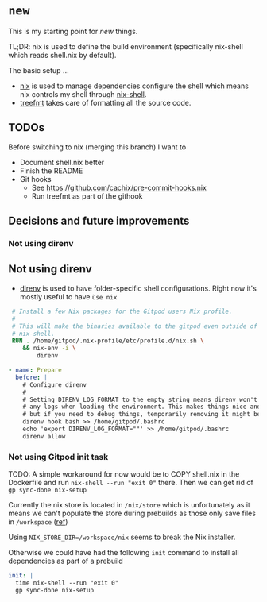 # `new`

This is my starting point for _new_ things.

TL;DR: nix is used to define the build environment (specifically nix-shell which reads shell.nix by default).

The basic setup ...

- [nix](https://nix.dev) is used to manage dependencies configure the shell
  which means nix controls my shell through [nix-shell](https://nixos.org/manual/nix/stable/command-ref/nix-shell.html).
- [treefmt](https://github.com/numtide/treefmt) takes care of formatting all the source code.

## TODOs

Before switching to nix (merging this branch) I want to

- Document shell.nix better
- Finish the README
- Git hooks
  - See https://github.com/cachix/pre-commit-hooks.nix
  - Run treefmt as part of the githook

## Decisions and future improvements

### Not using direnv

## Not using direnv

- [direnv](https://direnv.net/) is used to have folder-specific shell configurations. Right now it's mostly useful to have `ùse nix`

```dockerfile
 # Install a few Nix packages for the Gitpod users Nix profile.
 #
 # This will make the binaries available to the gitpod even outside of a specific
 # nix-shell.
 RUN . /home/gitpod/.nix-profile/etc/profile.d/nix.sh \
    && nix-env -i \
        direnv
```

```yaml
- name: Prepare
  before: |
    # Configure direnv
    #
    # Setting DIRENV_LOG_FORMAT to the empty string means direnv won't output
    # any logs when loading the environment. This makes things nice and quiet
    # but if you need to debug things, temporarily removing it might be helpful.
    direnv hook bash >> /home/gitpod/.bashrc
    echo 'export DIRENV_LOG_FORMAT=""' >> /home/gitpod/.bashrc
    direnv allow
```

### Not using Gitpod init task

TODO: A simple workaround for now would be to COPY shell.nix in the Dockerfile and run `nix-shell --run "exit 0"` there. Then we can get rid of `gp sync-done nix-setup`

Currently the nix store is located in `/nix/store` which is unfortunately as it means we can't populate the store during prebuilds as those only save files in `/workspace` ([ref](https://www.gitpod.io/docs/prebuilds#workspace-directory-only))

Using `NIX_STORE_DIR=/workspace/nix` seems to break the Nix installer.

Otherwise we could have had the following `init` command to install all dependencies as part of a prebuild

```yaml
init: |
  time nix-shell --run "exit 0"
  gp sync-done nix-setup
```
